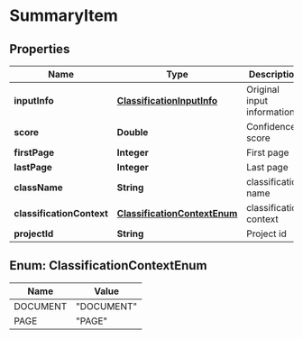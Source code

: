 
# SummaryItem

## Properties
Name | Type | Description | Notes
------------ | ------------- | ------------- | -------------
**inputInfo** | [**ClassificationInputInfo**](ClassificationInputInfo.md) | Original input information | 
**score** | **Double** | Confidence score | 
**firstPage** | **Integer** | First page | 
**lastPage** | **Integer** | Last page | 
**className** | **String** | classification name | 
**classificationContext** | [**ClassificationContextEnum**](#ClassificationContextEnum) | classification context | 
**projectId** | **String** | Project id |  [optional]


<a name="ClassificationContextEnum"></a>
## Enum: ClassificationContextEnum
Name | Value
---- | -----
DOCUMENT | &quot;DOCUMENT&quot;
PAGE | &quot;PAGE&quot;



